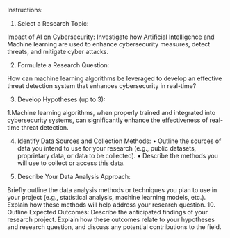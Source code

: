Instructions:

1.	Select a Research Topic:
   
Impact of AI on Cybersecurity: Investigate how Artificial Intelligence and Machine learning are used to enhance cybersecurity measures, detect threats, and mitigate cyber attacks.

2.	Formulate a Research Question:
   
How can machine learning algorithms be leveraged to develop an effective threat detection system that enhances cybersecurity in real-time?

3.	Develop Hypotheses (up to 3):

   1.Machine learning algorithms, when properly trained and integrated into cybersecurity systems, can significantly enhance the effectiveness of real-time threat detection.
   

4.	Identify Data Sources and Collection Methods:
•	Outline the sources of data you intend to use for your research (e.g., public datasets, proprietary data, or data to be collected).
•	Describe the methods you will use to collect or access this data.

5.	Describe Your Data Analysis Approach:
   
Briefly outline the data analysis methods or techniques you plan to use in your project (e.g., statistical analysis, machine learning models, etc.). Explain how these methods will help address your research question.
10.	Outline Expected Outcomes:
Describe the anticipated findings of your research project. Explain how these outcomes relate to your hypotheses and research question, and discuss any potential contributions to the field.
